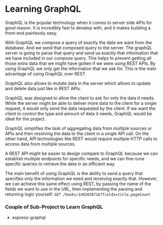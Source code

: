 # Learning GraphQL

GraphQL is the popular technology when it comes to server side APIs for good reason. It is incredibly fast to develop with, and it makes building a front-end painlessly easy.

With GraphQL we compose a query of exactly the data we want from the database. And we send that composed  query to the server. The graphQL server is going to parse that query and send us exactly that information that we have included in our compose query. This helps to prevent getting all those extra data that we might have gotten if we were using REST APIs. By using GraphQL we only get the information that we ask for. This is the main advantage of using GraphQL over REST. 

GraphQL also allows to mutate data in the server which allows to update and delete data just like in REST APIs.

GraphQL was designed to allow the client to ask for only the data it needs. While the server might be able to deliver more data to the client for a single request, it would only send the data requested by the client. If we want the client to control the type and amount of data it needs, GraphQL would be ideal for the project.

GraphQL simplifies the task of aggregating data from multiple sources or APIs and then resolving the data to the client in a single API call. On the other hand, API technologies like REST would require multiple HTTP calls to access data from multiple sources.

 A REST API might be easier to design compare to GraphQL because we can establish multiple endpoints for specific needs, and we can fine-tune specific queries to retrieve the data in an efficient way.

 The main benefit of using GraphQL is the ability to send a query that specifies only the information we need and receiving exactly that. However, we can achieve this same effect using REST, by passing the name of the fields we want to use in the URL, then implementing the parsing and returning logic yourself: `GET /books/1492030716?fields=title,pageCount`

### Couple of Sub-Project to Learn GraphQL
 - express-graphql
